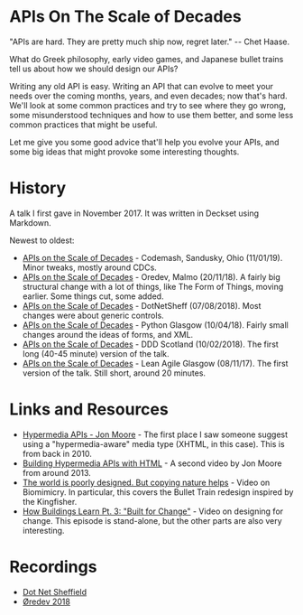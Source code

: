 # APIs On The Scale of Decades

"APIs are hard. They are pretty much ship now, regret later." -- Chet Haase.

What do Greek philosophy, early video games, and Japanese bullet trains tell us about how we should design our APIs?

Writing any old API is easy. Writing an API that can evolve to meet your needs over the coming months, years, and even decades; now that's hard. We'll look at some common practices and try to see where they go wrong, some misunderstood techniques and how to use them better, and some less common practices that might be useful.

Let me give you some good advice that'll help you evolve your APIs, and some big ideas that might provoke some interesting thoughts.


# History

A talk I first gave in November 2017. It was written in Deckset using Markdown.

Newest to oldest:

* [APIs on the Scale of Decades](https://github.com/garyfleming/apis-for-decades/releases/tag/v0.7) - Codemash, Sandusky, Ohio (11/01/19). Minor tweaks, mostly around CDCs.
* [APIs on the Scale of Decades](https://github.com/garyfleming/apis-for-decades/releases/tag/v0.6) - Oredev, Malmo (20/11/18). A fairly big structural change with a lot of things, like The Form of Things, moving earlier. Some things cut, some added.
* [APIs on the Scale of Decades](https://github.com/garyfleming/apis-for-decades/releases/tag/v0.5) - DotNetSheff (07/08/2018). Most changes were about generic controls.
* [APIs on the Scale of Decades](https://github.com/garyfleming/apis-for-decades/releases/tag/v0.4) - Python Glasgow (10/04/18). Fairly small changes around the ideas of forms, and XML.
* [APIs on the Scale of Decades](https://github.com/garyfleming/apis-for-decades/releases/tag/v0.3) - DDD Scotland (10/02/2018). The first long (40-45 minute) version of the talk.
* [APIs on the Scale of Decades](https://github.com/garyfleming/apis-for-decades/releases/tag/v0.2) - Lean Agile Glasgow (08/11/17). The first version of the talk. Still short, around 20 minutes.

# Links and Resources

* [Hypermedia APIs - Jon Moore](https://vimeo.com/20781278) - The first place I saw someone suggest using a "hypermedia-aware" media type (XHTML, in this case). This is from back in 2010.
* [Building Hypermedia APIs with HTML](https://www.infoq.com/presentations/web-api-html) - A second video by Jon Moore from around 2013.
* [The world is poorly designed. But copying nature helps](https://www.youtube.com/watch?v=iMtXqTmfta0) - Video on Biomimicry. In particular, this covers the Bullet Train redesign inspired by the Kingfisher.
* [How Buildings Learn Pt. 3: "Built for Change"](https://www.youtube.com/watch?v=ZSaWdp833YM) - Video on designing for change. This episode is stand-alone, but the other parts are also very interesting.

# Recordings

* [Dot Net Sheffield](https://www.youtube.com/watch?v=F5kXwWPg-Uw)
* [Øredev 2018](https://vimeo.com/311949899)
